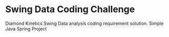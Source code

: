 # Swing Data Coding Challenge
 Diamond Kinetics Swing Data analysis coding requirement solution. Simple Java Spring Project
